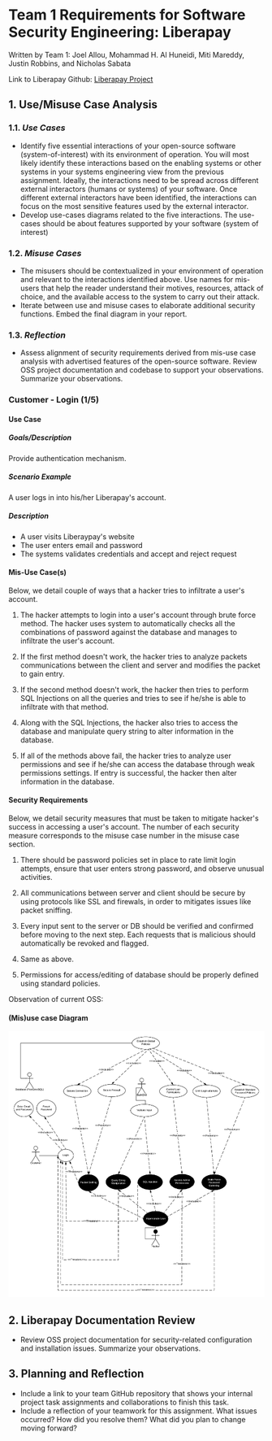 # Team 1 Requirements for Software Security Engineering: Liberapay

Written by Team 1:
Joel Allou, Mohammad H. Al Huneidi, Miti Mareddy, Justin Robbins, and Nicholas Sabata

Link to Liberapay Github: [Liberapay Project](https://github.com/liberapay/liberapay.com)

## 1. Use/Misuse Case Analysis

### 1.1. *Use Cases*
 - Identify five essential interactions of your open-source software (system-of-interest) with its environment of operation. You will most likely identify these interactions based on the enabling systems or other systems in your systems engineering view from the previous assignment. Ideally, the interactions need to be spread across different external interactors (humans or systems) of your software. Once different external interactors have been identified, the interactions can focus on the most sensitive features used by the external interactor. 
 - Develop use-cases diagrams related to the five interactions. The use-cases should be about features supported by your software (system of interest) 
 
 ### 1.2. *Misuse Cases*
 - The misusers should be contextualized in your environment of operation and relevant to the interactions identified above. Use names for mis-users that help the reader understand their motives, resources, attack of choice, and the available access to the system to carry out their attack.
 - Iterate between use and misuse cases to elaborate additional security functions. Embed the final diagram in your report.

### 1.3. *Reflection*
 - Assess alignment of security requirements derived from mis-use case analysis with advertised features of the open-source software. Review OSS project documentation and codebase to support your observations. Summarize your observations.
 
 
### Customer - Login (1/5)

#### Use Case

##### Goals/Description
Provide authentication mechanism.

##### Scenario Example
A user logs in into his/her Liberapay's account.

##### Description
- A user visits Liberaypay's website
- The user enters email and password
- The systems validates credentials and accept and reject request

#### Mis-Use Case(s)

Below, we detail couple of ways that a hacker tries to infiltrate a user's account.

1) The hacker attempts to login into a user's account through brute force method.
The hacker uses system to automatically checks all the combinations of password against the database and manages to infiltrate the user's account.

2) If the first method doesn't work, the hacker tries to analyze packets communications between the client and server and modifies the packet to gain entry.

3) If the second method doesn't work, the hacker then tries to perform SQL Injections on all the queries and tries to see if he/she is able to infiltrate with that method.

4) Along with the SQL Injections, the hacker also tries to access the database and manipulate query string to alter information in the database.

5) If all of the methods above fail, the hacker tries to analyze user permissions and see if he/she can access the database through weak permissions settings.
If entry is successful, the hacker then alter information in the database.

#### Security Requirements

Below, we detail security measures that must be taken to mitigate hacker's success in accessing a user's account. The number of each security measure corresponds to the misuse case number in the misuse case section.

1) There should be password policies set in place to rate limit login attempts, ensure that user enters strong password, and observe unusual activities.

2) All communications between server and client should be secure by using protocols like SSL and firewals, in order to mitigates issues like packet sniffing.

3) Every input sent to the server or DB should be verified and confirmed before moving to the next step. Each requests that is malicious should automatically be revoked and flagged.

4) Same as above.

5) Permissions for access/editing of database should be properly defined using standard policies.

Observation of current OSS:

#### (Mis)use case Diagram
 
 ![Diagram 1](/Images/RequirementsDiagram1.png)


## 2. Liberapay Documentation Review
 - Review OSS project documentation for security-related configuration and installation issues. Summarize your observations.

## 3. Planning and Reflection
 - Include a link to your team GitHub repository that shows your internal project task assignments and collaborations to finish this task. 
 - Include a reflection of your teamwork for this assignment. What issues occurred? How did you resolve them? What did you plan to change moving forward? 
